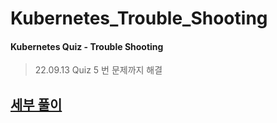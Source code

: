 # Kubernetes_Trouble_Shooting

#### Kubernetes Quiz - Trouble Shooting
> 22.09.13 Quiz
> 5 번 문제까지 해결

## [세부 풀이](https://velog.io/@lijahong/0%EB%B6%80%ED%84%B0-%EC%8B%9C%EC%9E%91%ED%95%98%EB%8A%94-Kubernetes-%EA%B3%B5%EB%B6%80-%EC%8B%A4%EC%8A%B5-Trouble-Shooting)

